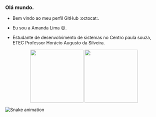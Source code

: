  
   ### Olá mundo. 

- Bem vindo ao meu perfil GitHub  :octocat:.

- Eu sou a Amanda Lima 😊.

- Estudante de desenvolvimento de sistemas no Centro paula souza, ETEC Professor Horácio Augusto da Silveira. 

<div>

<div align ="center" >

<img height ="170em" align ="center" src = "https://github-readme-stats.vercel.app/api?username=LimaAmanda&show_icons=true&theme=synthwave"/> 


<img height ="170em" align ="center" src ="https://github-readme-stats.vercel.app/api/top-langs/?username=limaAmanda&&layout=compact&hide=shell&theme=dark"/>
</div>


</div>

![Snake animation](https://github.com/LimaAmanda/LimaAmanda/blob/output/github-contribution-grid-snake.svg)

